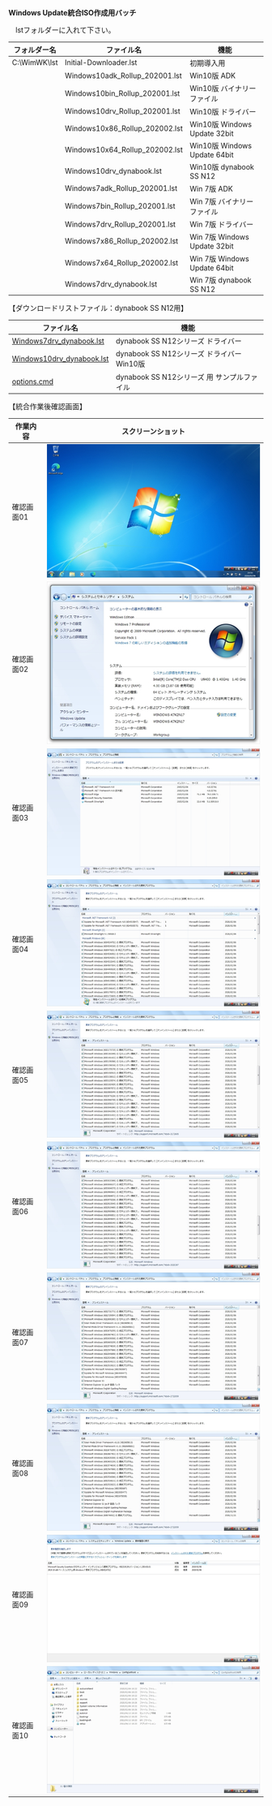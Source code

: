 **Windows Update統合ISO作成用バッチ**  
  
　lstフォルダーに入れて下さい。
  
| フォルダー名 | ファイル名                     | 機能                         |
| ------------ | ------------------------------ | ---------------------------- |
| C:\WimWK\lst | Initial-Downloader.lst         | 初期導入用                   |
|              | Windows10adk_Rollup_202001.lst | Win10版 ADK                  |
|              | Windows10bin_Rollup_202001.lst | Win10版 バイナリーファイル   |
|              | Windows10drv_Rollup_202001.lst | Win10版 ドライバー           |
|              | Windows10x86_Rollup_202002.lst | Win10版 Windows Update 32bit |
|              | Windows10x64_Rollup_202002.lst | Win10版 Windows Update 64bit |
|              | Windows10drv_dynabook.lst      | Win10版 dynabook SS N12      |
|              | Windows7adk_Rollup_202001.lst  | Win 7版 ADK                  |
|              | Windows7bin_Rollup_202001.lst  | Win 7版 バイナリーファイル   |
|              | Windows7drv_Rollup_202001.lst  | Win 7版 ドライバー           |
|              | Windows7x86_Rollup_202002.lst  | Win 7版 Windows Update 32bit |
|              | Windows7x64_Rollup_202002.lst  | Win 7版 Windows Update 64bit |
|              | Windows7drv_dynabook.lst       | Win 7版 dynabook SS N12      |
  
【ダウンロードリストファイル：dynabook SS N12用】  
  
| ファイル名                     | 機能                                        |
| ------------------------------ | ------------------------------------------- |
| [Windows7drv_dynabook.lst](https://github.com/office-itou/Windows/blob/master/Make_ISO_files/source/dynabook_SS_N12/Windows7drv_dynabook.lst)       | dynabook SS N12シリーズ ドライバー          |
| [Windows10drv_dynabook.lst](https://github.com/office-itou/Windows/blob/master/Make_ISO_files/source/dynabook_SS_N12/Windows10drv_dynabook.lst)       | dynabook SS N12シリーズ ドライバー Win10版  |
| [options.cmd](https://github.com/office-itou/Windows/blob/master/Make_ISO_files/source/dynabook_SS_N12/options.cmd)                    | dynabook SS N12シリーズ 用 サンプルファイル |
  
【統合作業後確認画面】  
  
| 作業内容                       | スクリーンショット                          |
| ------------------------------ | ------------------------------------------- |
| 確認画面01                     | ![確認画面01](https://github.com/office-itou/Windows/blob/master/Make_ISO_files/source/dynabook_SS_N12/picture/ss001%20-%20DeskTop.jpg) |
| 確認画面02                     | ![確認画面02](https://github.com/office-itou/Windows/blob/master/Make_ISO_files/source/dynabook_SS_N12/picture/ss002%20-%20%E3%82%B7%E3%82%B9%E3%83%86%E3%83%A0.jpg) |
| 確認画面03                     | ![確認画面03](https://github.com/office-itou/Windows/blob/master/Make_ISO_files/source/dynabook_SS_N12/picture/ss003%20-%20%E3%83%97%E3%83%AD%E3%82%B0%E3%83%A9%E3%83%A0%E3%81%A8%E6%A9%9F%E8%83%BD.jpg) |
| 確認画面04                     | ![確認画面04](https://github.com/office-itou/Windows/blob/master/Make_ISO_files/source/dynabook_SS_N12/picture/ss004%20-%20%E3%82%A4%E3%83%B3%E3%82%B9%E3%83%88%E3%83%BC%E3%83%AB%E3%81%95%E3%82%8C%E3%81%9F%E6%9B%B4%E6%96%B0%E3%83%97%E3%83%AD%E3%82%B0%E3%83%A9%E3%83%A0.jpg) |
| 確認画面05                     | ![確認画面05](https://github.com/office-itou/Windows/blob/master/Make_ISO_files/source/dynabook_SS_N12/picture/ss005%20-%20%E3%82%A4%E3%83%B3%E3%82%B9%E3%83%88%E3%83%BC%E3%83%AB%E3%81%95%E3%82%8C%E3%81%9F%E6%9B%B4%E6%96%B0%E3%83%97%E3%83%AD%E3%82%B0%E3%83%A9%E3%83%A0.jpg) |
| 確認画面06                     | ![確認画面06](https://github.com/office-itou/Windows/blob/master/Make_ISO_files/source/dynabook_SS_N12/picture/ss006%20-%20%E3%82%A4%E3%83%B3%E3%82%B9%E3%83%88%E3%83%BC%E3%83%AB%E3%81%95%E3%82%8C%E3%81%9F%E6%9B%B4%E6%96%B0%E3%83%97%E3%83%AD%E3%82%B0%E3%83%A9%E3%83%A0.jpg) |
| 確認画面07                     | ![確認画面07](https://github.com/office-itou/Windows/blob/master/Make_ISO_files/source/dynabook_SS_N12/picture/ss007%20-%20%E3%82%A4%E3%83%B3%E3%82%B9%E3%83%88%E3%83%BC%E3%83%AB%E3%81%95%E3%82%8C%E3%81%9F%E6%9B%B4%E6%96%B0%E3%83%97%E3%83%AD%E3%82%B0%E3%83%A9%E3%83%A0.jpg) |
| 確認画面08                     | ![確認画面08](https://github.com/office-itou/Windows/blob/master/Make_ISO_files/source/dynabook_SS_N12/picture/ss008%20-%20%E3%82%A4%E3%83%B3%E3%82%B9%E3%83%88%E3%83%BC%E3%83%AB%E3%81%95%E3%82%8C%E3%81%9F%E6%9B%B4%E6%96%B0%E3%83%97%E3%83%AD%E3%82%B0%E3%83%A9%E3%83%A0.jpg) |
| 確認画面09                     | ![確認画面09](https://github.com/office-itou/Windows/blob/master/Make_ISO_files/source/dynabook_SS_N12/picture/ss009%20-%20%E6%9B%B4%E6%96%B0%E5%B1%A5%E6%AD%B4%E3%81%AE%E8%A1%A8%E7%A4%BA.jpg) |
| 確認画面10                     | ![確認画面10](https://github.com/office-itou/Windows/blob/master/Make_ISO_files/source/dynabook_SS_N12/picture/ss010%20-%20ConfigSetRoot.jpg) |
  
